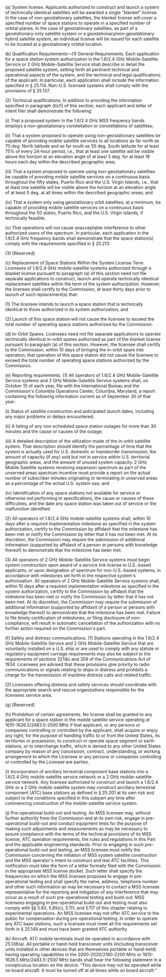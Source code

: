 (a) System license. Applicants authorized to construct and launch a system of technically identical satellites will be awarded a single “blanket” license. In the case of non-geostationary satellites, the blanket license will cover a specified number of space stations to operate in a specified number of orbital planes. In the case of geostationary satellites, as part of a geostationary-only satellite system or a geostationary/non-geostationary hybrid satellite system, an individual license will be issued for each satellite to be located at a geostationary orbital location.

(b) Qualification Requirements—(1) General Requirements. Each application for a space station system authorization in the 1.6/2.4 GHz Mobile-Satellite Service or 2 GHz Mobile-Satellite Service shall describe in detail the proposed satellite system, setting forth all pertinent technical and operational aspects of the system, and the technical and legal qualifications of the applicant. In particular, each application shall include the information specified in § 25.114. Non-U.S. licensed systems shall comply with the provisions of § 25.137.

(2) Technical qualifications. In addition to providing the information specified in paragraph (b)(1) of this section, each applicant and letter of intent filer shall demonstrate the following:

(i) That a proposed system in the 1.6/2.4 GHz MSS frequency bands employs a non-geostationary constellation or constellations of satellites;

(ii) That a system proposed to operate using non-geostationary satellites be capable of providing mobile satellite services to all locations as far north as 70 deg. North latitude and as far south as 55 deg. South latitude for at least 75% of every 24-hour period, i.e., that at least one satellite will be visible above the horizon at an elevation angle of at least 5 deg. for at least 18 hours each day within the described geographic area;

(iii) That a system proposed to operate using non-geostationary satellites be capable of providing mobile satellite services on a continuous basis throughout the fifty states, Puerto Rico and the U.S. Virgin Islands, i.e., that at least one satellite will be visible above the horizon at an elevation angle of at least 5 deg. at all times within the described geographic areas; and

(iv) That a system only using geostationary orbit satellites, at a minimum, be capable of providing mobile satellite services on a continuous basis throughout the 50 states, Puerto Rico, and the U.S. Virgin Islands, if technically feasible.

(v) That operations will not cause unacceptable interference to other authorized users of the spectrum. In particular, each application in the 1.6/2.4 GHz frequency bands shall demonstrate that the space station(s) comply with the requirements specified in § 25.213.

(3) [Reserved]

(c) Replacement of Space Stations Within the System License Term. Licensees of 1.6/2.4 GHz mobile-satellite systems authorized through a blanket license pursuant to paragraph (a) of this section need not file separate applications to construct, launch and operate technically identical replacement satellites within the term of the system authorization. However, the licensee shall certify to the Commission, at least thirty days prior to launch of such replacement(s) that:

(1) The licensee intends to launch a space station that is technically identical to those authorized in its system authorization, and

(2) Launch of this space station will not cause the licensee to exceed the total number of operating space stations authorized by the Commission.

(d) In-Orbit Spares. Licensees need not file separate applications to operate technically identical in-orbit spares authorized as part of the blanket license pursuant to paragraph (a) of this section. However, the licensee shall certify to the Commission, within 10 days of bringing the in-orbit spare into operation, that operation of this space station did not cause the licensee to exceed the total number of operating space stations authorized by the Commission.

(e) Reporting requirements. (1) All operators of 1.6/2.4 GHz Mobile-Satellite Service systems and 2 GHz Mobile-Satellite Service systems shall, on October 15 of each year, file with the International Bureau and the Commission's Columbia Operations Center, Columbia, Maryland, a report containing the following information current as of September 30 of that year:

(i) Status of satellite construction and anticipated launch dates, including any major problems or delays encountered;

(ii) A listing of any non-scheduled space station outages for more than 30 minutes and the cause or causes of the outage;

(iii) A detailed description of the utilization made of the in-orbit satellite system. That description should identify the percentage of time that the system is actually used for U.S. domestic or transborder transmission, the amount of capacity (if any) sold but not in service within U.S. territorial geographic areas, and the amount of unused system capacity. 2 GHz Mobile Satellite systems receiving expansion spectrum as part of the unserved areas spectrum incentive must provide a report on the actual number of subscriber minutes originating or terminating in unserved areas as a percentage of the actual U.S. system use; and

(iv) Identification of any space stations not available for service or otherwise not performing to specifications, the cause or causes of these difficulties, and the date any space station was taken out of service or the malfunction identified.

(2) All operators of 1.6/2.4 GHz mobile-satellite systems shall, within 10 days after a required implementation milestone as specified in the system authorization, certify to the Commission by affidavit that the milestone has been met or notify the Commission by letter that it has not been met. At its discretion, the Commission may require the submission of additional information (supported by affidavit of a person or persons with knowledge thereof) to demonstrate that the milestone has been met.

(3) All operators of 2 GHz Mobile-Satellite Service systems must begin system construction upon award of a service link license to U.S.-based applicants, or upon designation of spectrum for non-U.S.-based systems, in accordance with milestones set forth in the respective system's authorization. All operators of 2 GHz Mobile-Satellite Service systems shall, within 10 days after a required implementation milestone as specified in the system authorization, certify to the Commission by affidavit that the milestone has been met or notify the Commission by letter that it has not been met. At its discretion, the Commission may require the submission of additional information (supported by affidavit of a person or persons with knowledge thereof) to demonstrate that the milestone has been met. Failure to file timely certification of milestones, or filing disclosure of non-compliance, will result in automatic cancellation of the authorization with no further action required on the Commission's part.

(f) Safety and distress communications. (1) Stations operating in the 1.6/2.4 GHz Mobile-Satellite Service and 2 GHz Mobile-Satellite Service that are voluntarily installed on a U.S. ship or are used to comply with any statute or regulatory equipment carriage requirements may also be subject to the requirements of sections 321(b) and 359 of the Communications Act of 1934. Licensees are advised that these provisions give priority to radio communications or signals relating to ships in distress and prohibits a charge for the transmission of maritime distress calls and related traffic.

(2) Licensees offering distress and safety services should coordinate with the appropriate search and rescue organizations responsible for the licensees service area.

(g) [Reserved]

(h) Prohibition of certain agreements. No license shall be granted to any applicant for a space station in the mobile satellite service operating at 1610-1626.5/2483.5-2500 MHz if that applicant, or any persons or companies controlling or controlled by the applicant, shall acquire or enjoy any right, for the purpose of handling traffic to or from the United States, its territories or possession, to construct or operate space segment or earth stations, or to interchange traffic, which is denied to any other United States company by reason of any concession, contract, understanding, or working arrangement to which the Licensee or any persons or companies controlling or controlled by the Licensee are parties.

(i) Incorporation of ancillary terrestrial component base stations into a 1.6/2.4 GHz mobile-satellite service network or a 2 GHz mobile-satellite service network. Any licensee authorized to construct and launch a 1.6/2.4 GHz or a 2 GHz mobile-satellite system may construct ancillary terrestrial component (ATC) base stations as defined in § 25.201 at its own risk and subject to the conditions specified in this subpart any time after commencing construction of the mobile-satellite service system.

(j) Pre-operational build-out and testing. An MSS licensee may, without further authority from the Commission and at its own risk, engage in pre-operational build-out and conduct equipment tests for the purpose of making such adjustments and measurements as may be necessary to assure compliance with the terms of the technical provisions of its MSS license, ATC operation requirements, the rules and regulations in this Part and the applicable engineering standards. Prior to engaging in such pre-operational build-out and testing, an MSS licensee must notify the Commission concerning the initiation of MSS system satellite construction and the MSS operator's intent to construct and test ATC facilities. This notification must take the form of a letter formally filed with the Commission in the appropriate MSS license docket. Such letter shall specify the frequencies on which the MSS licensee proposes to engage in pre-operational testing and shall specify the name, address, telephone number and other such information as may be necessary to contact a MSS licensee representative for the reporting and mitigation of any interference that may occur as a result of such pre-operational testing and build-out. MSS licensees engaging in pre-operational build-out and testing must also comply with §§ 5.83, 5.85(c), 5.111, and 5.117 of this chapter relating to experimental operations. An MSS licensee may not offer ATC service to the public for compensation during pre-operational testing. In order to operate any ATC base stations, such a licensee must meet all the requirements set forth in § 25.149 and must have been granted ATC authority.

(k) Aircraft. ATC mobile terminals must be operated in accordance with 25.136(a). All portable or hand-held transceiver units (including transceiver units installed in other devices that are themselves portable or hand-held) having operating capabilities in the 2000-2020/2180-2200 MHz or 1610-1626.5 MHz/2483.5-2500 MHz bands shall bear the following statement in a conspicuous location on the device: “This device may not be operated while on board aircraft. It must be turned off at all times while on board aircraft.”

